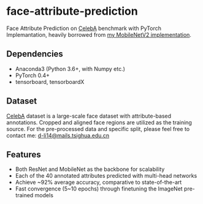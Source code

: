 # face-attribute-prediction
Face Attribute Prediction on [CelebA](http://mmlab.ie.cuhk.edu.hk/projects/CelebA.html) benchmark with PyTorch Implemantation, heavily borrowed from [my MobileNetV2 implementation](https://github.com/d-li14/mobilenetv2.pytorch).

## Dependencies

* Anaconda3 (Python 3.6+, with Numpy etc.)
* PyTorch 0.4+
* tensorboard, tensorboardX

## Dataset

[CelebA](http://mmlab.ie.cuhk.edu.hk/projects/CelebA.html) dataset is a large-scale face dataset with attribute-based annotations. Cropped and aligned face regions are utilized as the training source. For the pre-processed data and specific split, please feel free to contact me: <d-li14@mails.tsighua.edu.cn>

## Features

* Both ResNet and MobileNet as the backbone for scalability
* Each of the 40 annotated attributes predicted with multi-head networks
* Achieve ~92% average accuracy, comparative to state-of-the-art
* Fast convergence (5~10 epochs) through finetuning the ImageNet pre-trained models
